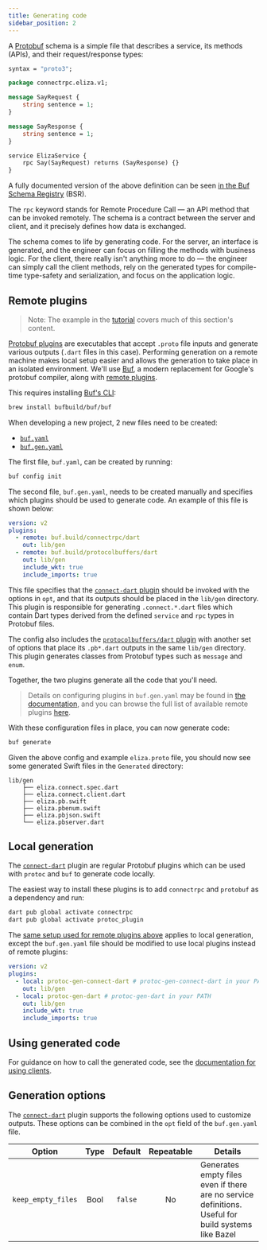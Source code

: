 ```yaml
---
title: Generating code
sidebar_position: 2
---
```


A [Protobuf][protobuf] schema is a simple file that describes a
service, its methods (APIs), and their request/response types:

```protobuf
syntax = "proto3";

package connectrpc.eliza.v1;

message SayRequest {
    string sentence = 1;
}

message SayResponse {
    string sentence = 1;
}

service ElizaService {
    rpc Say(SayRequest) returns (SayResponse) {}
}
```

A fully documented version of the above definition can be seen
[in the Buf Schema Registry](https://buf.build/connectrpc/eliza/file/main:connectrpc/eliza/v1/eliza.proto)
(BSR).

The `rpc` keyword stands for Remote Procedure Call — an API method that can be
invoked remotely. The schema is a contract between the server and client, and
it precisely defines how data is exchanged.

The schema comes to life by generating code. For the server, an interface
is generated, and the engineer can focus on filling the methods with business
logic. For the client, there really isn't anything more to do — the engineer
can simply call the client methods, rely on the generated types for
compile-time type-safety and serialization, and focus on the application logic.

## Remote plugins

> Note: The example in the [tutorial](getting-started.md) covers much of this
> section's content.

[Protobuf plugins][available-plugins] are executables that accept `.proto`
file inputs and generate various outputs (`.dart` files in this case).
Performing generation on a remote machine makes local setup easier
and allows the generation to take place in an isolated
environment. We'll use [Buf][buf], a modern replacement for
Google's protobuf compiler, along with [remote plugins][remote-plugins].

This requires installing [Buf's CLI][buf-cli]:

```bash
brew install bufbuild/buf/buf
```

When developing a new project, 2 new files need to be created:

- [`buf.yaml`][buf.yaml]
- [`buf.gen.yaml`][buf.gen.yaml]

The first file, `buf.yaml`, can be created by running:

```bash
buf config init
```

The second file, `buf.gen.yaml`, needs to be created manually and specifies
which plugins should be used to generate code. An example of this
file is shown below:

```yaml
version: v2
plugins:
  - remote: buf.build/connectrpc/dart
    out: lib/gen
  - remote: buf.build/protocolbuffers/dart
    out: lib/gen
    include_wkt: true
    include_imports: true
```

This file specifies that the [`connect-dart` plugin][connect-dart-plugin]
should be invoked with the options in `opt`, and that its outputs should be
placed in the `lib/gen` directory. This plugin is responsible for generating
`.connect.*.dart` files which contain Dart types derived from the
defined `service` and `rpc` types in Protobuf files.

The config also includes the [`protocolbuffers/dart` plugin][dart-protobuf-plugin] with
another set of options that place its `.pb*.dart` outputs
in the same `lib/gen` directory. This plugin
generates classes from Protobuf types such as `message` and `enum`.

Together, the two plugins generate all the code that you'll need.

> Details on configuring plugins in `buf.gen.yaml` may be found in
> [the documentation][remote-plugins], and you can browse the full list of
> available remote plugins [here][available-plugins].

With these configuration files in place, you can now generate code:

```bash
buf generate
```

Given the above config and example `eliza.proto` file, you should now see some
generated Swift files in the `Generated` directory:

```
lib/gen
    ├── eliza.connect.spec.dart
    ├── eliza.connect.client.dart
    ├── eliza.pb.swift
    ├── eliza.pbenum.swift
    ├── eliza.pbjson.swift
    └── eliza.pbserver.dart
```

## Local generation

The [`connect-dart`][connect-dart-plugin] plugin are regular
Protobuf plugins which can be used with `protoc` and `buf` to generate
code locally.

The easiest way to install these plugins is to add `connectrpc` and `protobuf` as a dependency
and run:

```bash
dart pub global activate connectrpc
dart pub global activate protoc_plugin
```

The [same setup used for remote plugins above](#remote-plugins) applies to
local generation, except the `buf.gen.yaml` file should be modified to use
local plugins instead of remote plugins:

```yaml
version: v2
plugins:
  - local: protoc-gen-connect-dart # protoc-gen-connect-dart in your PATH
    out: lib/gen
  - local: protoc-gen-dart # protoc-gen-dart in your PATH
    out: lib/gen
    include_wkt: true
    include_imports: true
```

## Using generated code

For guidance on how to call the generated code, see the
[documentation for using clients](./using-clients.md).

## Generation options

The [`connect-dart`][connect-dart-plugin] plugin supports the following options
used to customize outputs. These options can be combined in the `opt` field of
the `buf.gen.yaml` file.

| **Option**         | **Type** | **Default** | **Repeatable** | **Details**                                                                                         |
| ------------------ | :------: | :---------: | :------------: | --------------------------------------------------------------------------------------------------- |
| `keep_empty_files` |   Bool   |   `false`   |       No       | Generates empty files even if there are no service definitions. Useful for build systems like Bazel |

[available-plugins]: https://buf.build/plugins
[buf]: https://buf.build/docs/
[buf.gen.yaml]: https://buf.build/docs/configuration/v2/buf-gen-yaml
[buf.yaml]: https://buf.build/docs/configuration/v2/buf-yaml
[buf-cli]: https://buf.build/docs/installation
[connect-dart]: https://github.com/connectrpc/connect-dart
[connect-dart-plugin]: https://buf.build/connectrpc/dart
[dart-protobuf-plugin]: https://buf.build/protocolbuffers/dart
[protobuf]: https://developers.google.com/protocol-buffers
[remote-plugins]: https://buf.build/docs/bsr/remote-plugins/usage
